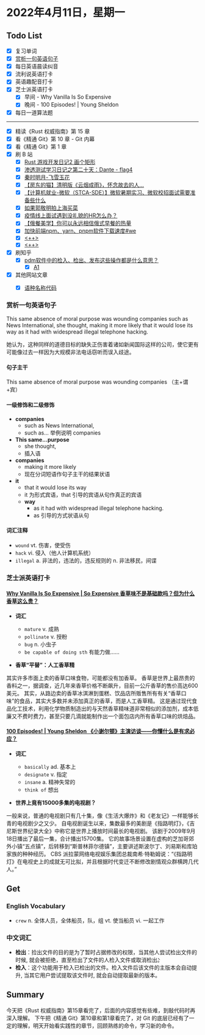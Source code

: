# 2022年4月11日，星期一
## Todo List

- [x] 复习单词
- [x] [赏析一句英语句子](#赏析一句英语句子)
- [x] 每日英语晨读纠音
- [x] 流利说英语打卡
- [x] 英语趣配音打卡
- [x] 芝士派英语打卡
  - [x] 早间 - Why Vanilla Is So Expensive
  - [x] 晚间 - 100 Episodes! | Young Sheldon
- [x] 每日一道算法题
--------
- [x] 精读《Rust 权威指南》第 15 章
- [x] 看《精通 Git》第 10 章 - Git 内幕
- [x] 看《精通 Git》第 1 章
- [x] 刷 B 站
  - [x] [Rust 游戏开发日记2 画个矩形](https://b23.tv/ZGEW8Ch)
  - [x] [渗透测试学习日记之第二十天：Dante - flag4](https://b23.tv/1r58WsP)
  - [x] [秦时明月-飞雪玉花](https://b23.tv/WT1IXcL)
  - [x] [【房东的猫】清明版《云烟成雨》，怀念故去的人…](https://b23.tv/uq3fu3B)
  - [x] [【计算机就业-微软（STCA-SDE）】微软暑期实习、微软校招面试需要准备些什么](https://b23.tv/0eZmbqM)
  - [x] [如果郭敬明拍上海买菜](https://b23.tv/ATtfEyD)
  - [x] [疫情线上面试遇到没礼貌的HR怎么办？](https://b23.tv/LL4v9to)
  - [x] [【俄餐美学】你可以永远相信俄式早餐的热量](https://b23.tv/wbVp0BE)
  - [x] [加快前端npm、yarn、pnpm软件下载速度#we](https://b23.tv/Y2us9zG)
  - [x] [<++>]()
  - [x] [<++>]()
- [x] 刷知乎
  - [x] [pdm软件中的检入、检出、发布这些操作都是什么意思？](https://www.zhihu.com/question/21083181)
    - [x] [A1](https://www.zhihu.com/question/21083181/answer/24165062)
- [x] 其他网站文章
  - [x] [语种名称代码](https://www.ruanyifeng.com/blog/2008/02/codes_for_language_names.html)


### 赏析一句英语句子

This same absence of moral purpose was wounding companies such as News International, she thought, making it more likely that it would lose its way as it had with widespread illegal telephone hacking.

她认为，这种同样的道德目标的缺失正伤害着诸如新闻国际这样的公司，使它更有可能像过去一样因为大规模非法电话窃听而误入歧途。

#### 句子主干

This same absence of moral purpose was wounding companies （主+谓+宾）

#### 一级修饰和二级修饰

- **companies**
  - such as News International,
  - such as... 举例说明 companies
- **This same...purpose**
  - she thought,
  - 插入语
- **companies**
  - making it more likely
  - 现在分词短语作句子主干的结果状语
- **it**
  - that it would lose its way
  - it 为形式宾语，that 引导的宾语从句作真正的宾语
  - **way**
    - as it had with widespread illegal telephone hacking.
    - as 引导的方式状语从句

#### 词汇注释

- `wound` vt. 伤害，使受伤
- `hack` vi. 侵入（他人计算机系统）
- `illegal` a. 非法的，违法的，违反规则的 n. 非法移民，间谍

### 芝士派英语打卡

#### [Why Vanilla Is So Expensive | So Expensive 香草味不是基础款吗？但为什么香草这么贵？](https://reading.baicizhan.com/h5/listen-movie.html?id=609&wxapp=mint_danni_ear#/home)

- **词汇**

  - `mature` v. 成熟
  - `pollinate` v. 授粉
  - `bug` n. 小虫子
  - `be capable of doing sth` 有能力做……

- **香草“平替”：人工香草精**

其实许多市面上卖的香草口味食物，可能都没有加香草。
香草是世界上最昂贵的香料之一，据调查，近几年来香草价格不断飙升，目前一公斤香草的售价高达600美元。
其实，从路边卖的香草冰淇淋到蛋糕、饮品店所贩售所有有关“香草口味”的食品，其实大多数并未添加真正的香草，而是人工香草精。
这是通过现代食品化工技术，利用化学物质制造出的与天然香草精味道非常相似的添加剂，成本低廉又不费时费力，甚至只要几滴就能制作出一个面包店内所有香草口味的烘焙品。

#### [100 Episodes! | Young Sheldon 《小谢尔顿》主演访谈——你懂什么是有求必应？](http://reading.baicizhan.com/h5/listen-movie.html?id=610&wxapp=mint_danni_ear#/home)

- **词汇**

  - `basically` ad. 基本上
  - `designate` v. 指定
  - `insane` a. 精神失常的
  - `think of` 想出

- **世界上竟有15000多集的电视剧？**

一般来说，普通的电视剧只有几十集，像《生活大爆炸》和《老友记》一样能够长青的电视剧少之又少。
自电视剧诞生以来，集数最多的美剧是《指路明灯》，《吉尼斯世界纪录大全》中称它是世界上播放时间最长的电视剧。
该剧于2009年9月18日播出了最后一集，合计播出15700集。
它的故事场景设置在虚构的芝加哥郊外小镇“五点镇”，后转移到“斯普林菲尔德镇”，主要讲述斯波尔丁、刘易斯和库珀家族的种种经历。
CBS 派拉蒙网络电视娱乐集团总裁南希·特勒姆说：“《指路明灯》在电视史上的成就无可比拟，并且根据时代变迁不断修改剧情观众群横跨几代人。”

## Get
### English Vocabulary

- `crew` n. 全体人员，全体船员，队，组 vt. 使当船员 vi. 一起工作

### 中文词汇

- **检出**：捡出文件的目的是为了暂时占据修改的权限，当其他人尝试检出文件的时候, 就会被拒绝，直至检出了文件的人检入文件或取消检出̀。
- **检入**：这个功能用于检入已检出的文件。检入文件后该文件的主版本会自动提升, 当其它用户尝试提取该文件时, 就会自动提取最新的版本。

## Summary

今天把《Rust 权威指南》第15章看完了，后面的内容感觉有些难，到敲代码时再深入理解。
下午把《精通 Git》第10章和第1章看完了，对 Git 的底层已经有了一定的理解，明天开始看实践性的章节，回顾熟练的命令，学习新的命令。
